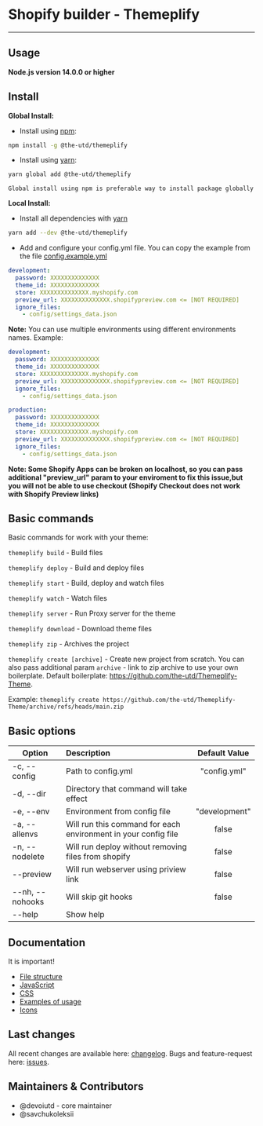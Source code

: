 # Shopify builder - Themeplify

---

## Usage
**Node.js version 14.0.0 or higher**

## Install

**Global Install:**

* Install using [npm](https://www.npmjs.com/):
```bash
npm install -g @the-utd/themeplify
```

* Install using [yarn](https://yarnpkg.com/):
```bash
yarn global add @the-utd/themeplify
```

`Global install using npm is preferable way to install package globally`

**Local Install:**
* Install all dependencies with [yarn](https://yarnpkg.com/)
```bash
yarn add --dev @the-utd/themeplify
```

* Add and configure your config.yml file. You can copy the example from the file [config.example.yml](./config.example.yml)

```yaml
development:
  password: XXXXXXXXXXXXXX
  theme_id: XXXXXXXXXXXXXX
  store: XXXXXXXXXXXXXX.myshopify.com
  preview_url: XXXXXXXXXXXXXX.shopifypreview.com <= [NOT REQUIRED]
  ignore_files:
    - config/settings_data.json
```

**Note:** You can use multiple environments using different environments names. Example:

```yaml
development:
  password: XXXXXXXXXXXXXX
  theme_id: XXXXXXXXXXXXXX
  store: XXXXXXXXXXXXXX.myshopify.com
  preview_url: XXXXXXXXXXXXXX.shopifypreview.com <= [NOT REQUIRED]
  ignore_files:
    - config/settings_data.json

production:
  password: XXXXXXXXXXXXXX
  theme_id: XXXXXXXXXXXXXX
  store: XXXXXXXXXXXXXX.myshopify.com
  preview_url: XXXXXXXXXXXXXX.shopifypreview.com <= [NOT REQUIRED]
  ignore_files:
    - config/settings_data.json
```

**Note: Some Shopify Apps can be broken on localhost, so you can pass additional "preview_url" param to your enviroment to fix this issue,but you will not be able to use checkout (Shopify Checkout does not work with Shopify Preview links)**

## Basic commands

Basic commands for work with your theme:

`themeplify build` - Build files

`themeplify deploy` - Build and deploy files

`themeplify start` - Build, deploy and watch files

`themeplify watch` - Watch files

`themeplify server` - Run Proxy server for the theme

`themeplify download` - Download theme files

`themeplify zip` - Archives the project

`themeplify create [archive]` - Create new project from scratch. You can also pass additional param `archive` - link to zip archive to use your own boilerplate.
Default boilerplate: https://github.com/the-utd/Themeplify-Theme.

Example: `themeplify create https://github.com/the-utd/Themeplify-Theme/archive/refs/heads/main.zip`

## Basic options

| Option   			|      Description      											|  Default Value 	|
|-------------------|:------------------------------------------------------------------|:-----------------:|
| -c, --config 		|  Path to config.yml 												| "config.yml" 		|
| -d, --dir 		|  Directory that command will take effect 							|  					|
| -e, --env 		|  Environment from config file 									| "development" 	|
| -a, --allenvs 	|  Will run this command for each environment in your config file 	| false 			|
| -n, --nodelete 	|  Will run deploy without removing files from shopify 				| false 			|
| --preview 		|  Will run webserver using priview link 							| false 			|
| --nh, --nohooks 	|  Will skip git hooks 												| false 			|
| --help 			|  Show help 														|  					|

## Documentation
It is important!
* [File structure](./docs/file-structure.md)
* [JavaScript](./docs/js.md)
* [CSS](./docs/css.md)
* [Examples of usage](./docs/example-usage.md)
* [Icons](./docs/icons.md)

## Last changes
All recent changes are available here: [changelog](./docs/changelog.md).
Bugs and feature-request here: [issues](/issues).

## Maintainers & Contributors
- @devoiutd - core maintainer
- @savchukoleksii
